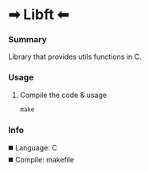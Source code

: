 # ➡︎ Libft ⬅︎

### Summary
Library that provides utils functions in C.

### Usage
1) Compile the code & usage
   ```makefile
   make
   ```

### Info
◼️ Language: C
<br>
◼️ Compile: makefile
